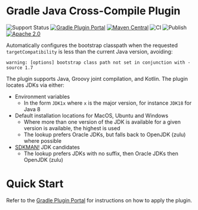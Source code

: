 # Gradle Java Cross-Compile Plugin

![Support Status](https://img.shields.io/badge/nebula-active-green.svg)
[![Gradle Plugin Portal](https://img.shields.io/maven-metadata/v/https/plugins.gradle.org/m2/com.netflix.nebula/gradle-java-cross-compile-plugin/maven-metadata.xml.svg?label=gradlePluginPortal)](https://plugins.gradle.org/plugin/nebula.java-cross-compile)
[![Maven Central](https://maven-badges.herokuapp.com/maven-central/com.netflix.nebula/gradle-java-cross-compile-plugin/badge.svg?style=plastic)](https://maven-badges.herokuapp.com/maven-central/com.netflix.nebula/gradle-java-cross-compile-plugin)
![CI](https://github.com/nebula-plugins/gradle-java-cross-compile-plugin/actions/workflows/ci.yml/badge.svg)
![Publish](https://github.com/nebula-plugins/gradle-java-cross-compile-plugin/actions/workflows/publish.yml/badge.svg)
[![Apache 2.0](https://img.shields.io/github/license/nebula-plugins/gradle-java-cross-compile-plugin.svg)](http://www.apache.org/licenses/LICENSE-2.0)

Automatically configures the bootstrap classpath when the requested `targetCompatibility` is less than the current Java version, avoiding:

	warning: [options] bootstrap class path not set in conjunction with -source 1.7

The plugin supports Java, Groovy joint compilation, and Kotlin. The plugin locates JDKs via either:

- Environment variables
    - In the form `JDK1x` where `x` is the major version, for instance `JDK18` for Java 8
- Default installation locations for MacOS, Ubuntu and Windows
    - Where more than one version of the JDK is available for a given version is available, the highest is used
    - The lookup prefers Oracle JDKs, but falls back to OpenJDK (zulu) where possible
- [SDKMAN!](http://sdkman.io/) JDK candidates
	- The lookup prefers JDKs with no suffix, then Oracle JDKs then OpenJDK (zulu)

# Quick Start

Refer to the [Gradle Plugin Portal](https://plugins.gradle.org/plugin/nebula.java-cross-compile) for instructions on how to apply the plugin.
